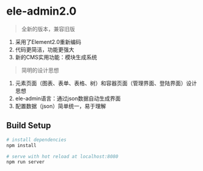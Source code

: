 # ele-admin2.0

> 全新的版本，兼容旧版

1. 采用了Element2.0重新编码
2. 代码更简洁，功能更强大
3. 新的CMS实用功能：模块生成系统

> 简明的设计思想

1. 元素页面（图表、表单、表格、树）和容器页面（管理界面、登陆界面）设计思想
2. ele-admin语言：通过json数据自动生成界面
3. 配置数据（json）简单统一，易于理解

## Build Setup

``` bash
# install dependencies
npm install

# serve with hot reload at localhost:8080
npm run server
